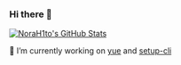 ### Hi there 👋

<a href="https://github.com/NoraH1to">
  <img src="https://github-status-norah1to.vercel.app/api?username=NoraH1to&show_icons=true&count_private=true&include_all_commits=true" alt="NoraH1to's GitHub Stats" />
</a>

🔭 I’m currently working on [yue](https://github.com/NoraH1to/yue) and [setup-cli](https://github.com/NoraH1to/setup-cli)
